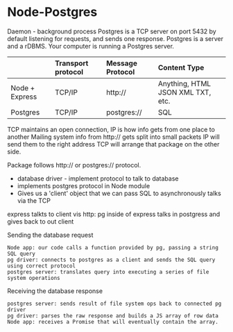 # Node-Postgres

Daemon - background process
Postgres is a TCP server on port 5432 by default listening for requests, and sends one response.
Postgres is a server and a rDBMS.
Your computer is running a Postgres server.

||Transport protocol|Message Protocol|Content Type|
|:--|:---|:---|:---|
|Node + Express|TCP/IP|http://|Anything, HTML JSON XML TXT, etc.|
Postgres|TCP/IP|postgres://|SQL|

TCP maintains an open connection, IP is how info gets from one place to another
Mailing system
info from http:// gets split into small packets
IP will send them to the right address
TCP will arrange that package on the other side.

Package follows http:// or postgres:// protocol.

- database driver - implement protocol to talk to database
- implements postgres protocol in Node module
- Gives us a 'client' object that we can pass SQL to
asynchronously talks via the TCP

express talkts to client vis http:
pg inside of express talks in postgress and gives back to out client


Sending the database request

    Node app: our code calls a function provided by pg, passing a string SQL query
    pg driver: connects to postgres as a client and sends the SQL query using correct protocol
    postgres server: translates query into executing a series of file system operations

Receiving the database response

    postgres server: sends result of file system ops back to connected pg driver
    pg driver: parses the raw response and builds a JS array of row data
    Node app: receives a Promise that will eventually contain the array.
